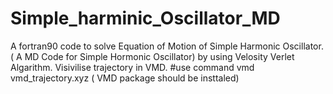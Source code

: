 # Simple_harminic_Oscillator_MD
A fortran90 code to solve Equation of Motion of Simple Harmonic Oscillator.( A MD Code for Simple Hormonic Oscillator) by using Velosity Verlet Algarithm.
Visivilise trajectory in VMD.
#use command
vmd vmd_trajectory.xyz  ( VMD package should be insttaled)
